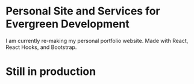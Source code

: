 # Personal Site and Services for Evergreen Development

I am currently re-making my personal portfolio website. Made with React, React Hooks, and Bootstrap. 

# Still in production
